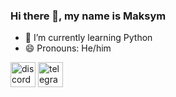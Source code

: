 ### Hi there 👋, my name is Maksym

- 🌱 I’m currently learning Python 
- 😄 Pronouns: He/him 


[<img src='https://cdn.jsdelivr.net/npm/simple-icons@3.0.1/icons/discord.svg' alt='discord' height='40'>](https://discord.com/channels/@me/816419621237817394)  [<img src='https://cdn.jsdelivr.net/npm/simple-icons@3.0.1/icons/telegram.svg' alt='telegram' height='40'>](https://t.me/AlexanMaks)  


